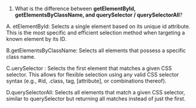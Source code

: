 1. What is the difference between **getElementById, getElementsByClassName, and querySelector / querySelectorAll**?

 A. etElementById:  Selects a single element based on its unique id attribute. This is the most  specific and efficient selection method when targeting a known element by its ID.

B.getElementsByClassName:  Selects all elements that possess a specific class name.

C.uerySelector :  Selects the first element that matches a given CSS selector. This allows for flexible selection using any valid CSS selector syntax (e.g., #id, .class, tag, [attribute], or combinations thereof). 


D.querySelectorAll:  Selects all elements that match a given CSS selector, similar to querySelector but returning all matches instead of just the first.